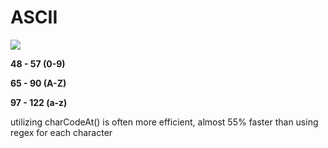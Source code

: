 # ASCII

![](https://upload.wikimedia.org/wikipedia/commons/thumb/1/1b/ASCII-Table-wide.svg/2560px-ASCII-Table-wide.svg.png)

**48 - 57 (0-9)**

**65 - 90 (A-Z)**

**97 - 122 (a-z)**

utilizing charCodeAt() is often more efficient, almost 55% faster than using regex for each character